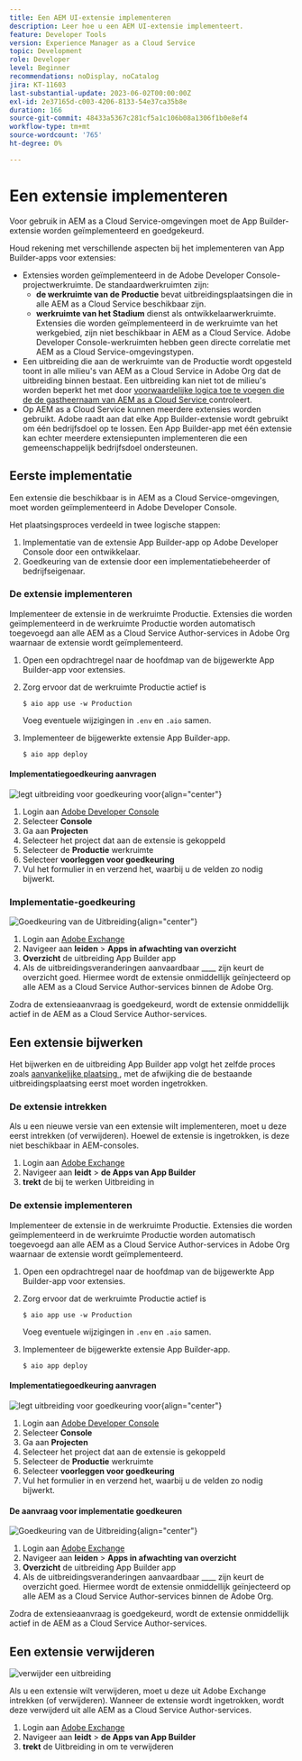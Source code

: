 ```yaml
---
title: Een AEM UI-extensie implementeren
description: Leer hoe u een AEM UI-extensie implementeert.
feature: Developer Tools
version: Experience Manager as a Cloud Service
topic: Development
role: Developer
level: Beginner
recommendations: noDisplay, noCatalog
jira: KT-11603
last-substantial-update: 2023-06-02T00:00:00Z
exl-id: 2e37165d-c003-4206-8133-54e37ca35b8e
duration: 166
source-git-commit: 48433a5367c281cf5a1c106b08a1306f1b0e8ef4
workflow-type: tm+mt
source-wordcount: '765'
ht-degree: 0%

---
```


# Een extensie implementeren

Voor gebruik in AEM as a Cloud Service-omgevingen moet de App Builder-extensie worden geïmplementeerd en goedgekeurd.

Houd rekening met verschillende aspecten bij het implementeren van App Builder-apps voor extensies:

+ Extensies worden geïmplementeerd in de Adobe Developer Console-projectwerkruimte. De standaardwerkruimten zijn:
   + __de werkruimte van de Productie__ bevat uitbreidingsplaatsingen die in alle AEM as a Cloud Service beschikbaar zijn.
   + __werkruimte van het Stadium__ dienst als ontwikkelaarwerkruimte. Extensies die worden geïmplementeerd in de werkruimte van het werkgebied, zijn niet beschikbaar in AEM as a Cloud Service.
Adobe Developer Console-werkruimten hebben geen directe correlatie met AEM as a Cloud Service-omgevingstypen.
+ Een uitbreiding die aan de werkruimte van de Productie wordt opgesteld toont in alle milieu&#39;s van AEM as a Cloud Service in Adobe Org dat de uitbreiding binnen bestaat.
Een uitbreiding kan niet tot de milieu&#39;s worden beperkt het met door [ voorwaardelijke logica toe te voegen die de de gastheernaam van AEM as a Cloud Service ](https://developer.adobe.com/uix/docs/guides/publication/#enabling-extension-only-on-specific-aem-environments) controleert.
+ Op AEM as a Cloud Service kunnen meerdere extensies worden gebruikt. Adobe raadt aan dat elke App Builder-extensie wordt gebruikt om één bedrijfsdoel op te lossen. Een App Builder-app met één extensie kan echter meerdere extensiepunten implementeren die een gemeenschappelijk bedrijfsdoel ondersteunen.

## Eerste implementatie

Een extensie die beschikbaar is in AEM as a Cloud Service-omgevingen, moet worden geïmplementeerd in Adobe Developer Console.

Het plaatsingsproces verdeeld in twee logische stappen:

1. Implementatie van de extensie App Builder-app op Adobe Developer Console door een ontwikkelaar.
1. Goedkeuring van de extensie door een implementatiebeheerder of bedrijfseigenaar.

### De extensie implementeren

Implementeer de extensie in de werkruimte Productie. Extensies die worden geïmplementeerd in de werkruimte Productie worden automatisch toegevoegd aan alle AEM as a Cloud Service Author-services in Adobe Org waarnaar de extensie wordt geïmplementeerd.

1. Open een opdrachtregel naar de hoofdmap van de bijgewerkte App Builder-app voor extensies.
1. Zorg ervoor dat de werkruimte Productie actief is

   ```shell
   $ aio app use -w Production
   ```

   Voeg eventuele wijzigingen in `.env` en `.aio` samen.

1. Implementeer de bijgewerkte extensie App Builder-app.

   ```shell
   $ aio app deploy
   ```

#### Implementatiegoedkeuring aanvragen

![ legt uitbreiding voor goedkeuring voor ](./assets/deploy/submit-for-approval.png){align="center"}

1. Login aan [ Adobe Developer Console ](https://developer.adobe.com)
1. Selecteer __Console__
1. Ga aan __Projecten__
1. Selecteer het project dat aan de extensie is gekoppeld
1. Selecteer de __Productie__ werkruimte
1. Selecteer __voorleggen voor goedkeuring__
1. Vul het formulier in en verzend het, waarbij u de velden zo nodig bijwerkt.

### Implementatie-goedkeuring

![ Goedkeuring van de Uitbreiding ](./assets/deploy/adobe-exchange.png){align="center"}

1. Login aan [ Adobe Exchange ](https://exchange.adobe.com/)
1. Navigeer aan __leiden__ > __Apps in afwachting van overzicht__
1. __Overzicht__ de uitbreiding App Builder app
1. Als de uitbreidingsveranderingen aanvaardbaar ____ zijn keurt de overzicht goed. Hiermee wordt de extensie onmiddellijk geïnjecteerd op alle AEM as a Cloud Service Author-services binnen de Adobe Org.

Zodra de extensieaanvraag is goedgekeurd, wordt de extensie onmiddellijk actief in de AEM as a Cloud Service Author-services.

## Een extensie bijwerken

Het bijwerken en de uitbreiding App Builder app volgt het zelfde proces zoals [ aanvankelijke plaatsing ](#initial-deployment), met de afwijking die de bestaande uitbreidingsplaatsing eerst moet worden ingetrokken.

### De extensie intrekken

Als u een nieuwe versie van een extensie wilt implementeren, moet u deze eerst intrekken (of verwijderen). Hoewel de extensie is ingetrokken, is deze niet beschikbaar in AEM-consoles.

1. Login aan [ Adobe Exchange ](https://exchange.adobe.com/)
1. Navigeer aan __leidt__ > __de Apps van App Builder__
1. __trekt__ de bij te werken Uitbreiding in

### De extensie implementeren

Implementeer de extensie in de werkruimte Productie. Extensies die worden geïmplementeerd in de werkruimte Productie worden automatisch toegevoegd aan alle AEM as a Cloud Service Author-services in Adobe Org waarnaar de extensie wordt geïmplementeerd.

1. Open een opdrachtregel naar de hoofdmap van de bijgewerkte App Builder-app voor extensies.
1. Zorg ervoor dat de werkruimte Productie actief is

   ```shell
   $ aio app use -w Production
   ```

   Voeg eventuele wijzigingen in `.env` en `.aio` samen.

1. Implementeer de bijgewerkte extensie App Builder-app.

   ```shell
   $ aio app deploy
   ```

#### Implementatiegoedkeuring aanvragen

![ legt uitbreiding voor goedkeuring voor ](./assets/deploy/submit-for-approval.png){align="center"}

1. Login aan [ Adobe Developer Console ](https://developer.adobe.com)
1. Selecteer __Console__
1. Ga aan __Projecten__
1. Selecteer het project dat aan de extensie is gekoppeld
1. Selecteer de __Productie__ werkruimte
1. Selecteer __voorleggen voor goedkeuring__
1. Vul het formulier in en verzend het, waarbij u de velden zo nodig bijwerkt.

#### De aanvraag voor implementatie goedkeuren

![ Goedkeuring van de Uitbreiding ](./assets/deploy/adobe-exchange.png){align="center"}

1. Login aan [ Adobe Exchange ](https://exchange.adobe.com/)
1. Navigeer aan __leiden__ > __Apps in afwachting van overzicht__
1. __Overzicht__ de uitbreiding App Builder app
1. Als de uitbreidingsveranderingen aanvaardbaar ____ zijn keurt de overzicht goed. Hiermee wordt de extensie onmiddellijk geïnjecteerd op alle AEM as a Cloud Service Author-services binnen de Adobe Org.

Zodra de extensieaanvraag is goedgekeurd, wordt de extensie onmiddellijk actief in de AEM as a Cloud Service Author-services.

## Een extensie verwijderen

![ verwijder een uitbreiding ](./assets/deploy/revoke.png)

Als u een extensie wilt verwijderen, moet u deze uit Adobe Exchange intrekken (of verwijderen). Wanneer de extensie wordt ingetrokken, wordt deze verwijderd uit alle AEM as a Cloud Service Author-services.

1. Login aan [ Adobe Exchange ](https://exchange.adobe.com/)
1. Navigeer aan __leidt__ > __de Apps van App Builder__
1. __trekt__ de Uitbreiding in om te verwijderen
